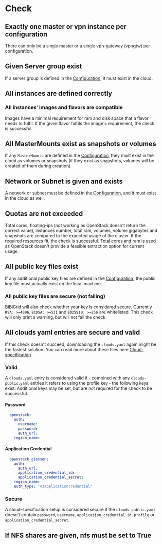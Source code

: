 # Check

## Exactly one master or vpn instance per configuration

There can only be a single master or a single vpn-gateway (vpngtw) per configuration.

## Given Server group exist

If a server group is defined in the [Configuration](configuration.md), it must exist in the cloud.

## All instances are defined correctly

### All instances' images and flavors are compatible

Images have a minimal requirement for ram and disk space that a flavor needs to fulfil. If the given flavor fulfils the
image's requirement, the check is successful.

## All MasterMounts exist as snapshots or volumes

If any `MasterMounts` are defined in the [Configuration](configuration.md#mastermounts--optional-), they must exist in
the cloud as volumes or
snapshots (if they exist as snapshots, volumes will be created of them during creation).

## Network or Subnet is given and exists

A network or subnet must be defined in the [Configuration](configuration.md#subnet--required-), and it must exist in the
cloud as well.

## Quotas are not exceeded

Total cores, floating-ips (not working as OpenStack doesn't return the correct value), instances number, total ram,
volumes, volume gigabytes and snapshots are compared to the expected usage of the cluster. If the required resources
fit, the check is successful. Total cores and ram is used as OpenStack doesn't provide a feasible extraction
option for current usage.

## All public key files exist

If any additional public key files are defined in the [Configuration](configuration.md#sshpublickeyfiles--optional-),
the public key file must actually exist on the local machine.

### All public key files are secure (not failing)

BiBiGrid will also check whether your key is considered secure. Currently `RSA: >=4096`, `ECDSA: >=521`
and `ED25519: >=256`
are whitelisted. This check will only print a warning, but will not fail the check.

## All clouds yaml entries are secure and valid

If this check doesn't succeed, downloading the `clouds.yaml` again might be the fastest solution.
You can read more about these files here [Cloud-specification](cloud_specification_data.md)

### Valid

A `clouds.yaml` entry is considered valid if - combined with any `clouds-public.yaml` entries it refers to using the
profile
key - the following keys exist. Additional keys may be set, but are not required for the check to be successful.

#### Password

```yaml
  openstack:
    auth:
      username:
      password:
      auth_url:
    region_name:
```

#### Application Credential

```yaml
  openstack_giessen:
    auth:
      auth_url:
      application_credential_id:
      application_credential_secret:
    region_name:
    auth_type: "v3applicationcredential"
```

### Secure

A cloud-specification setup is considered secure if the `clouds-public.yaml` doesn't
contain `password`, `username`, `application_credential_id`,
`profile` or `application_credential_secret`.

## If NFS shares are given, nfs must be set to True
